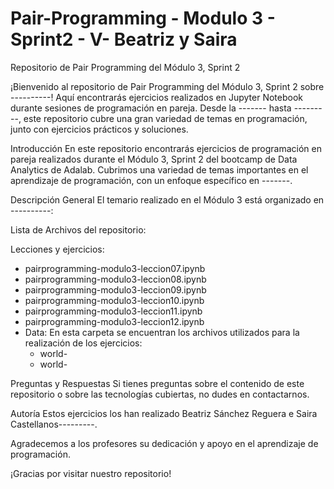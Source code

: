# Pair-Programming - Modulo 3 - Sprint2 - V- Beatriz y Saira

Repositorio de Pair Programming del Módulo 3, Sprint 2

¡Bienvenido al repositorio de Pair Programming del Módulo 3, Sprint 2 sobre ----------! Aquí encontrarás ejercicios realizados en Jupyter Notebook durante sesiones de programación en pareja. Desde la ------- hasta ---------, este repositorio cubre una gran variedad de temas en programación, junto con ejercicios prácticos y soluciones.

Introducción
En este repositorio encontrarás ejercicios de programación en pareja realizados durante el Módulo 3, Sprint 2 del bootcamp de Data Analytics de Adalab. Cubrimos una variedad de temas importantes en el aprendizaje de programación, con un enfoque específico en -------.

Descripción General
El temario realizado en el Módulo 3 está organizado en ----------:

Lista de Archivos del repositorio:

Lecciones y ejercicios:
- pairprogramming-modulo3-leccion07.ipynb  
- pairprogramming-modulo3-leccion08.ipynb 
- pairprogramming-modulo3-leccion09.ipynb  
- pairprogramming-modulo3-leccion10.ipynb   
- pairprogramming-modulo3-leccion11.ipynb
- pairprogramming-modulo3-leccion12.ipynb
- Data:
    En esta carpeta se encuentran los archivos utilizados para la realización de los ejercicios:
    - world-
    - world-

Preguntas y Respuestas
Si tienes preguntas sobre el contenido de este repositorio o sobre las tecnologías cubiertas, no dudes en contactarnos.

Autoría
Estos ejercicios los han realizado Beatriz Sánchez Reguera e Saira Castellanos---------. 


Agradecemos a los profesores su dedicación y apoyo en el aprendizaje de programación.

¡Gracias por visitar nuestro repositorio!